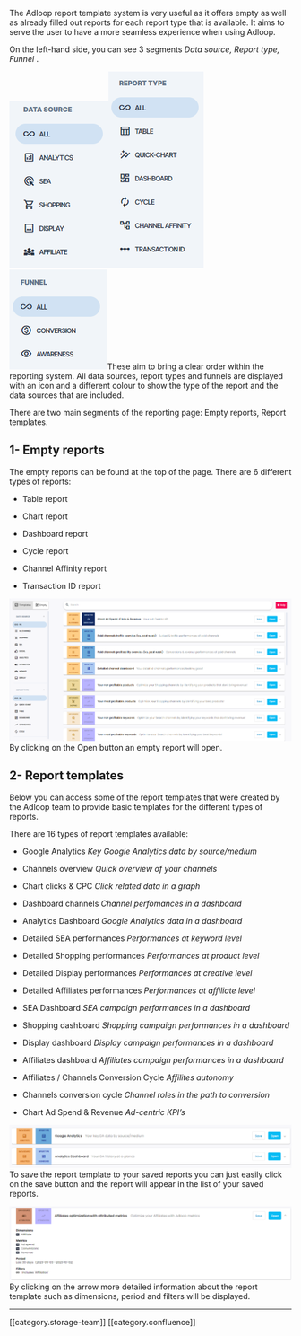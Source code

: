 The Adloop report template system is very useful as it offers empty as well as already filled out reports for each report type that is available. It aims to serve the user to have a more seamless experience when using Adloop.

On the left-hand side, you can see 3 segments  _Data source, Report type, Funnel_ .

![](images/storage/image-20220905-085330.png)![](images/storage/image-20220905-085440.png)![](images/storage/image-20220905-085945.png)These aim to bring a clear order within the reporting system. All data sources, report types and funnels are displayed with an icon and a different colour to show the type of the report and the data sources that are included. 

There are two main segments of the reporting page: Empty reports, Report templates. 


## 1- Empty reports
The empty reports can be found at the top of the page. There are 6 different types of reports:


* Table report


* Chart report


* Dashboard report


* Cycle report


* Channel Affinity report


* Transaction ID report



![](images/storage/image-20231003-090540.png)By clicking on the Open button an empty report will open. 


## 2- Report templates
Below you can access some of the report templates that were created by the Adloop team to provide basic templates for the different types of reports.

There are 16 types of report templates available:


* Google Analytics                                               _Key Google Analytics data by source/medium_ 


* Channels overview                                              _Quick overview of your channels_ 


* Chart clicks & CPC                                           _Click related data in a graph_ 


* Dashboard channels                                            _Channel perfomances in a dashboard_ 


* Analytics Dashboard                                           _Google Analytics data in a dashboard_ 


* Detailed SEA performances                                 _Performances at keyword level_ 


* Detailed Shopping performances                        _Performances at product level_ 


* Detailed Display performances                                 _Performances at creative level_ 




* Detailed Affiliates performances                           _Performances at affiliate level_ 


* SEA Dashboard                                                    _SEA campaign performances in a dashboard_ 


* Shopping dashboard                                  _Shopping campaign performances in a dashboard_ 


* Display dashboard                                             _Display campaign performances in a dashboard_ 


* Affiliates dashboard                                     _Affiliates campaign performances in a dashboard_ 


* Affiliates / Channels Conversion Cycle           _Affilites autonomy_ 


* Channels conversion cycle                                       _Channel roles in the path to conversion_ 


* Chart Ad Spend & Revenue                                   _Ad-centric KPI’s_ 



![](images/storage/image-20231003-090645.png)To save the report template to your saved reports you can just easily click on the save button and the report will appear in the list of your saved reports.

![](images/storage/image-20231003-090728.png)By clicking on the arrow more detailed information about the report template such as dimensions, period and filters will be displayed. 



*****

[[category.storage-team]] 
[[category.confluence]] 
